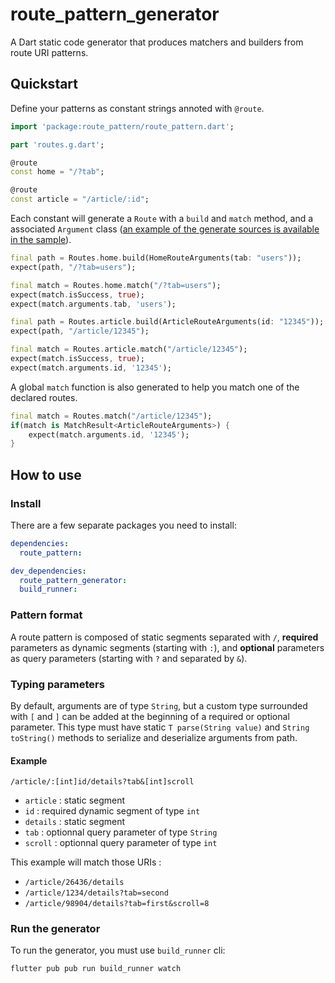 # route_pattern_generator

A Dart static code generator that produces matchers and builders from route URI patterns.

## Quickstart

Define your patterns as constant strings annoted with `@route`.

```dart
import 'package:route_pattern/route_pattern.dart';

part 'routes.g.dart';

@route
const home = "/?tab";

@route
const article = "/article/:id";
```

Each constant will generate a `Route` with a `build` and `match` method, and a associated `Argument` class ([an example of the generate sources is available in the sample](sample/lib/routes.g.dart)).

```dart
final path = Routes.home.build(HomeRouteArguments(tab: "users"));
expect(path, "/?tab=users");

final match = Routes.home.match("/?tab=users");
expect(match.isSuccess, true);
expect(match.arguments.tab, 'users');

final path = Routes.article.build(ArticleRouteArguments(id: "12345"));
expect(path, "/article/12345");

final match = Routes.article.match("/article/12345");
expect(match.isSuccess, true);
expect(match.arguments.id, '12345');
```

A global `match` function is also generated to help you match one of the declared routes.

```dart
final match = Routes.match("/article/12345");
if(match is MatchResult<ArticleRouteArguments>) {
    expect(match.arguments.id, '12345');
}
```

## How to use

### Install

There are a few separate packages you need to install:

```yaml
dependencies:
  route_pattern:

dev_dependencies:
  route_pattern_generator: 
  build_runner: 
```

### Pattern format

A route pattern is composed of static segments separated with `/`, **required** parameters as dynamic segments (starting with `:`), and **optional** parameters as query parameters (starting with `?` and separated by `&`).

### Typing parameters

By default, arguments are of type `String`, but a custom type surrounded with `[` and `]` can be added at the beginning of a required or optional parameter. This type must have static `T parse(String value)` and `String toString()`  methods to serialize and deserialize arguments from path.



#### Example

`/article/:[int]id/details?tab&[int]scroll`

* `article` : static segment
* `id` : required dynamic segment of type `int`
* `details` : static segment
* `tab` : optionnal query parameter of type `String`
* `scroll` : optionnal query parameter of type `int`

This example will match those URIs :

* `/article/26436/details`
* `/article/1234/details?tab=second`
* `/article/98904/details?tab=first&scroll=8`

### Run the generator

To run the generator, you must use `build_runner` cli:

```sh
flutter pub pub run build_runner watch
```